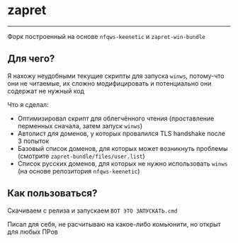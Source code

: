 # zapret
---
Форк построенный на основе `nfqws-keenetic` и `zapret-win-bundle`

Для чего?
---
Я нахожу неудобными текущие скрипты для запуска `winws`, потому-что они не читаемые, их сложно модифицировать и потенциально они содержат не нужный код<br/>

Что я сделал:
- Оптимизировал скрипт для облегчённого чтения (проставление перменных сначала, затем запуск `winws`)
- Автолист для доменов, у которых провалился TLS handshake после 3 попыток
- Базовый список доменов, для которых может возникнуть проблемы (смотрите `zapret-bundle/files/user.list`)
- Список русских доменов, для которых не нужно использовать `winws` (на основе репозитория `nfqws-keenetic`)

Как пользоваться?
---
Скачиваем с релиза и запускаем `ВОТ ЭТО ЗАПУСКАТЬ.cmd`

Писал для себя, не расчитываю на какое-либо комьюнити, но открыт для любых ПРов